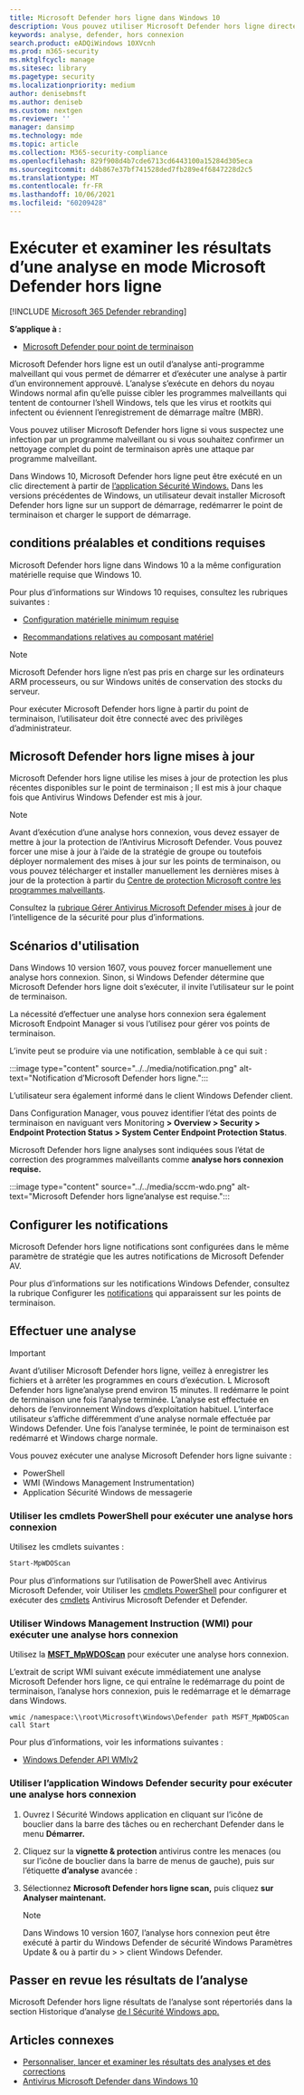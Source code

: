 ```yaml
---
title: Microsoft Defender hors ligne dans Windows 10
description: Vous pouvez utiliser Microsoft Defender hors ligne directement à partir de l’application Antivirus Windows Defender’application. Vous pouvez également gérer la façon dont elle est déployée dans votre réseau.
keywords: analyse, defender, hors connexion
search.product: eADQiWindows 10XVcnh
ms.prod: m365-security
ms.mktglfcycl: manage
ms.sitesec: library
ms.pagetype: security
ms.localizationpriority: medium
author: denisebmsft
ms.author: deniseb
ms.custom: nextgen
ms.reviewer: ''
manager: dansimp
ms.technology: mde
ms.topic: article
ms.collection: M365-security-compliance
ms.openlocfilehash: 829f908d4b7cde6713cd6443100a15284d305eca
ms.sourcegitcommit: d4b867e37bf741528ded7fb289e4f6847228d2c5
ms.translationtype: MT
ms.contentlocale: fr-FR
ms.lasthandoff: 10/06/2021
ms.locfileid: "60209428"
---
```

# <a name="run-and-review-the-results-of-a-microsoft-defender-offline-scan"></a>Exécuter et examiner les résultats d’une analyse en mode Microsoft Defender hors ligne

[!INCLUDE [Microsoft 365 Defender rebranding](../../includes/microsoft-defender.md)]


**S’applique à :**

- [Microsoft Defender pour point de terminaison](/microsoft-365/security/defender-endpoint/)

Microsoft Defender hors ligne est un outil d’analyse anti-programme malveillant qui vous permet de démarrer et d’exécuter une analyse à partir d’un environnement approuvé. L’analyse s’exécute en dehors du noyau Windows normal afin qu’elle puisse cibler les programmes malveillants qui tentent de contourner l’shell Windows, tels que les virus et rootkits qui infectent ou éviennent l’enregistrement de démarrage maître (MBR).

Vous pouvez utiliser Microsoft Defender hors ligne si vous suspectez une infection par un programme malveillant ou si vous souhaitez confirmer un nettoyage complet du point de terminaison après une attaque par programme malveillant.

Dans Windows 10, Microsoft Defender hors ligne peut être exécuté en un clic directement à partir de [l’application Sécurité Windows.](microsoft-defender-security-center-antivirus.md) Dans les versions précédentes de Windows, un utilisateur devait installer Microsoft Defender hors ligne sur un support de démarrage, redémarrer le point de terminaison et charger le support de démarrage.

## <a name="prerequisites-and-requirements"></a>conditions préalables et conditions requises

Microsoft Defender hors ligne dans Windows 10 a la même configuration matérielle requise que Windows 10.

Pour plus d’informations sur Windows 10 requises, consultez les rubriques suivantes :

- [Configuration matérielle minimum requise](/windows-hardware/design/minimum/minimum-hardware-requirements-overview)

- [Recommandations relatives au composant matériel](/windows-hardware/design/component-guidelines/components)

> [!NOTE]
> Microsoft Defender hors ligne n’est pas pris en charge sur les ordinateurs ARM processeurs, ou sur Windows unités de conservation des stocks du serveur.

Pour exécuter Microsoft Defender hors ligne à partir du point de terminaison, l’utilisateur doit être connecté avec des privilèges d’administrateur.

## <a name="microsoft-defender-offline-updates"></a>Microsoft Defender hors ligne mises à jour

Microsoft Defender hors ligne utilise les mises à jour de protection les plus récentes disponibles sur le point de terminaison ; Il est mis à jour chaque fois que Antivirus Windows Defender est mis à jour.

> [!NOTE]
> Avant d’exécution d’une analyse hors connexion, vous devez essayer de mettre à jour la protection de l’Antivirus Microsoft Defender. Vous pouvez forcer une mise à jour à l’aide de la stratégie de groupe ou toutefois déployer normalement des mises à jour sur les points de terminaison, ou vous pouvez télécharger et installer manuellement les dernières mises à jour de la protection à partir du [Centre de protection Microsoft contre les programmes malveillants](https://www.microsoft.com/security/portal/definitions/adl.aspx).

Consultez la [rubrique Gérer Antivirus Microsoft Defender mises à](manage-protection-updates-microsoft-defender-antivirus.md) jour de l’intelligence de la sécurité pour plus d’informations.

## <a name="usage-scenarios"></a>Scénarios d'utilisation

Dans Windows 10 version 1607, vous pouvez forcer manuellement une analyse hors connexion. Sinon, si Windows Defender détermine que Microsoft Defender hors ligne doit s’exécuter, il invite l’utilisateur sur le point de terminaison.

La nécessité d’effectuer une analyse hors connexion sera également Microsoft Endpoint Manager si vous l’utilisez pour gérer vos points de terminaison.

L’invite peut se produire via une notification, semblable à ce qui suit :

:::image type="content" source="../../media/notification.png" alt-text="Notification d’Microsoft Defender hors ligne.":::

L’utilisateur sera également informé dans le client Windows Defender client.

Dans Configuration Manager, vous pouvez identifier l’état des points de terminaison en naviguant vers Monitoring **> Overview > Security > Endpoint Protection Status > System Center Endpoint Protection Status**.

Microsoft Defender hors ligne analyses sont indiquées sous  l’état de correction des programmes malveillants comme **analyse hors connexion requise.**

:::image type="content" source="../../media/sccm-wdo.png" alt-text="Microsoft Defender hors ligne’analyse est requise.":::

## <a name="configure-notifications"></a>Configurer les notifications

Microsoft Defender hors ligne notifications sont configurées dans le même paramètre de stratégie que les autres notifications de Microsoft Defender AV.

Pour plus d’informations sur les notifications Windows Defender, consultez la rubrique Configurer les [notifications](configure-notifications-microsoft-defender-antivirus.md) qui apparaissent sur les points de terminaison.

## <a name="run-a-scan"></a>Effectuer une analyse

> [!IMPORTANT]
> Avant d’utiliser Microsoft Defender hors ligne, veillez à enregistrer les fichiers et à arrêter les programmes en cours d’exécution. L Microsoft Defender hors ligne’analyse prend environ 15 minutes. Il redémarre le point de terminaison une fois l’analyse terminée. L’analyse est effectuée en dehors de l’environnement Windows d’exploitation habituel. L’interface utilisateur s’affiche différemment d’une analyse normale effectuée par Windows Defender. Une fois l’analyse terminée, le point de terminaison est redémarré et Windows charge normale.

Vous pouvez exécuter une analyse Microsoft Defender hors ligne suivante :

- PowerShell
- WMI (Windows Management Instrumentation)
- Application Sécurité Windows de messagerie



### <a name="use-powershell-cmdlets-to-run-an-offline-scan"></a>Utiliser les cmdlets PowerShell pour exécuter une analyse hors connexion

Utilisez les cmdlets suivantes :

```PowerShell
Start-MpWDOScan
```

Pour plus d’informations sur l’utilisation de PowerShell avec Antivirus Microsoft Defender, voir Utiliser les [cmdlets PowerShell](use-powershell-cmdlets-microsoft-defender-antivirus.md) pour configurer et exécuter des [cmdlets](/powershell/module/defender/) Antivirus Microsoft Defender et Defender.

### <a name="use-windows-management-instruction-wmi-to-run-an-offline-scan"></a>Utiliser Windows Management Instruction (WMI) pour exécuter une analyse hors connexion

Utilisez la [**MSFT_MpWDOScan**](/previous-versions/windows/desktop/legacy/dn455323(v=vs.85)) pour exécuter une analyse hors connexion.

L’extrait de script WMI suivant exécute immédiatement une analyse Microsoft Defender hors ligne, ce qui entraîne le redémarrage du point de terminaison, l’analyse hors connexion, puis le redémarrage et le démarrage dans Windows.

```console
wmic /namespace:\\root\Microsoft\Windows\Defender path MSFT_MpWDOScan call Start
```

Pour plus d’informations, voir les informations suivantes :

- [Windows Defender API WMIv2](/previous-versions/windows/desktop/defender/windows-defender-wmiv2-apis-portal)

### <a name="use-the-windows-defender-security-app-to-run-an-offline-scan"></a>Utiliser l’application Windows Defender security pour exécuter une analyse hors connexion

1. Ouvrez l Sécurité Windows application en cliquant sur l’icône de bouclier dans la barre des tâches ou en recherchant Defender dans le menu **Démarrer.**

2. Cliquez sur la **vignette & protection** antivirus contre les menaces (ou sur l’icône de bouclier dans la barre de menus de gauche), puis sur l’étiquette **d’analyse** avancée :

3. Sélectionnez **Microsoft Defender hors ligne scan,** puis cliquez **sur Analyser maintenant.**

    > [!NOTE]
    > Dans Windows 10 version 1607, l’analyse hors connexion peut  être exécuté à partir du Windows Defender de sécurité Windows Paramètres Update & ou à partir du \>  \>  client Windows Defender.

## <a name="review-scan-results"></a>Passer en revue les résultats de l’analyse

Microsoft Defender hors ligne résultats de l’analyse sont répertoriés dans la section Historique d’analyse [de l Sécurité Windows app.](microsoft-defender-security-center-antivirus.md)

## <a name="related-articles"></a>Articles connexes

- [Personnaliser, lancer et examiner les résultats des analyses et des corrections](customize-run-review-remediate-scans-microsoft-defender-antivirus.md)
- [Antivirus Microsoft Defender dans Windows 10](microsoft-defender-antivirus-in-windows-10.md)